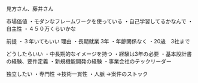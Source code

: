 見方さん、藤井さん

市場価値
・モダンなフレームワークを使っている
・自己学習してるかなんで
・自主性
・４５０万くらいかな

前提
・３年いてもいい
理由
・長期就業 3年
・年齢関係なく 
・20歳　3社まで

どうしたらいい
・中長期的なイメージを持つ
・経験は3年の必要
・基本設計書の経験、要件定義
・新規機能開発の経験
・事業会社のテックリーダー


独立したい
・専門性
→技術一貫性
・人脈
→案件のストック

